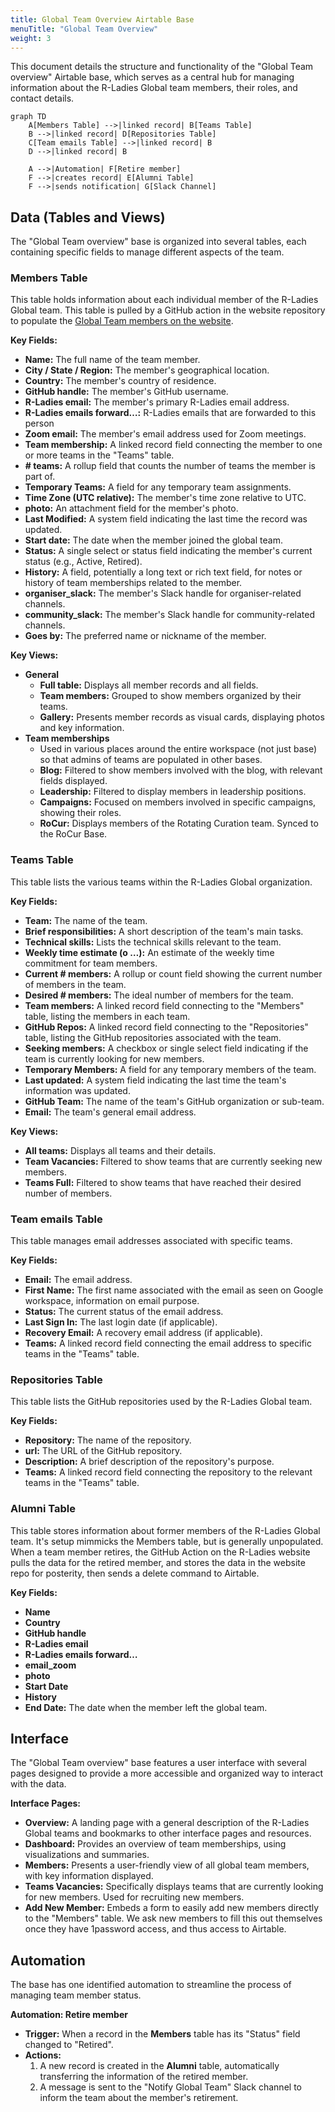 ```yaml
---
title: Global Team Overview Airtable Base
menuTitle: "Global Team Overview"
weight: 3
---
```


This document details the structure and functionality of the "Global Team overview" Airtable base, which serves as a central hub for managing information about the R-Ladies Global team members, their roles, and contact details.

```mermaid
graph TD
    A[Members Table] -->|linked record| B[Teams Table]
    B -->|linked record| D[Repositories Table]
    C[Team emails Table] -->|linked record| B
    D -->|linked record| B

    A -->|Automation| F[Retire member]
    F -->|creates record| E[Alumni Table]
    F -->|sends notification| G[Slack Channel]
```

## Data (Tables and Views)

The "Global Team overview" base is organized into several tables, each containing specific fields to manage different aspects of the team.

### Members Table

This table holds information about each individual member of the R-Ladies Global team.
This table is pulled by a GitHub action in the website repository to populate the [Global Team members on the website](https://rladies.org/about-us/global-team/).

**Key Fields:**

- **Name:** The full name of the team member.
- **City / State / Region:** The member's geographical location.
- **Country:** The member's country of residence.
- **GitHub handle:** The member's GitHub username.
- **R-Ladies email:** The member's primary R-Ladies email address.
- **R-Ladies emails forward…:** R-Ladies emails that are forwarded to this person
- **Zoom email:** The member's email address used for Zoom meetings.
- **Team membership:** A linked record field connecting the member to one or more teams in the "Teams" table.
- **\# teams:** A rollup field that counts the number of teams the member is part of.
- **Temporary Teams:** A field for any temporary team assignments.
- **Time Zone (UTC relative):** The member's time zone relative to UTC.
- **photo:** An attachment field for the member's photo.
- **Last Modified:** A system field indicating the last time the record was updated.
- **Start date:** The date when the member joined the global team.
- **Status:** A single select or status field indicating the member's current status (e.g., Active, Retired).
- **History:** A field, potentially a long text or rich text field, for notes or history of team memberships related to the member.
- **organiser_slack:** The member's Slack handle for organiser-related channels.
- **community_slack:** The member's Slack handle for community-related channels.
- **Goes by:** The preferred name or nickname of the member.

**Key Views:**

- **General**
  - **Full table:** Displays all member records and all fields.
  - **Team members:** Grouped to show members organized by their teams.
  - **Gallery:** Presents member records as visual cards, displaying photos and key information.
- **Team memberships**
  - Used in various places around the entire workspace (not just base) so that admins of teams are populated in other bases.
  - **Blog:** Filtered to show members involved with the blog, with relevant fields displayed.
  - **Leadership:** Filtered to display members in leadership positions.
  - **Campaigns:** Focused on members involved in specific campaigns, showing their roles.
  - **RoCur:** Displays members of the Rotating Curation team. Synced to the RoCur Base.

### Teams Table

This table lists the various teams within the R-Ladies Global organization.

**Key Fields:**

- **Team:** The name of the team.
- **Brief responsibilities:** A short description of the team's main tasks.
- **Technical skills:** Lists the technical skills relevant to the team.
- **Weekly time estimate (o …):** An estimate of the weekly time commitment for team members.
- **Current # members:** A rollup or count field showing the current number of members in the team.
- **Desired # members:** The ideal number of members for the team.
- **Team members:** A linked record field connecting to the "Members" table, listing the members in each team.
- **GitHub Repos:** A linked record field connecting to the "Repositories" table, listing the GitHub repositories associated with the team.
- **Seeking members:** A checkbox or single select field indicating if the team is currently looking for new members.
- **Temporary Members:** A field for any temporary members of the team.
- **Last updated:** A system field indicating the last time the team's information was updated.
- **GitHub Team:** The name of the team's GitHub organization or sub-team.
- **Email:** The team's general email address.

**Key Views:**

- **All teams:** Displays all teams and their details.
- **Team Vacancies:** Filtered to show teams that are currently seeking new members.
- **Teams Full:** Filtered to show teams that have reached their desired number of members.

### Team emails Table

This table manages email addresses associated with specific teams.

**Key Fields:**

- **Email:** The email address.
- **First Name:** The first name associated with the email as seen on Google workspace, information on email purpose.
- **Status:** The current status of the email address.
- **Last Sign In:** The last login date (if applicable).
- **Recovery Email:** A recovery email address (if applicable).
- **Teams:** A linked record field connecting the email address to specific teams in the "Teams" table.

### Repositories Table

This table lists the GitHub repositories used by the R-Ladies Global team.

**Key Fields:**

- **Repository:** The name of the repository.
- **url:** The URL of the GitHub repository.
- **Description:** A brief description of the repository's purpose.
- **Teams:** A linked record field connecting the repository to the relevant teams in the "Teams" table.

### Alumni Table

This table stores information about former members of the R-Ladies Global team.
It's setup mimmicks the Members table, but is generally unpopulated.
When a team member retires, the GitHub Action on the R-Ladies website pulls the data for the retired member, and stores the data in the website repo for posterity, then sends a delete command to Airtable.

**Key Fields:**

- **Name**
- **Country**
- **GitHub handle**
- **R-Ladies email**
- **R-Ladies emails forward…**
- **email_zoom**
- **photo**
- **Start Date**
- **History**
- **End Date:** The date when the member left the global team.

## Interface

The "Global Team overview" base features a user interface with several pages designed to provide a more accessible and organized way to interact with the data.

**Interface Pages:**

- **Overview:** A landing page with a general description of the R-Ladies Global teams and bookmarks to other interface pages and resources.
- **Dashboard:** Provides an overview of team memberships, using visualizations and summaries.
- **Members:** Presents a user-friendly view of all global team members, with key information displayed.
- **Teams Vacancies:** Specifically displays teams that are currently looking for new members. Used for recruiting new members.
- **Add New Member:** Embeds a form to easily add new members directly to the "Members" table. We ask new members to fill this out themselves once they have 1password access, and thus access to Airtable.

## Automation

The base has one identified automation to streamline the process of managing team member status.

**Automation: Retire member**

- **Trigger:** When a record in the **Members** table has its "Status" field changed to "Retired".
- **Actions:**
  1.  A new record is created in the **Alumni** table, automatically transferring the information of the retired member.
  2.  A message is sent to the "Notify Global Team" Slack channel to inform the team about the member's retirement.
